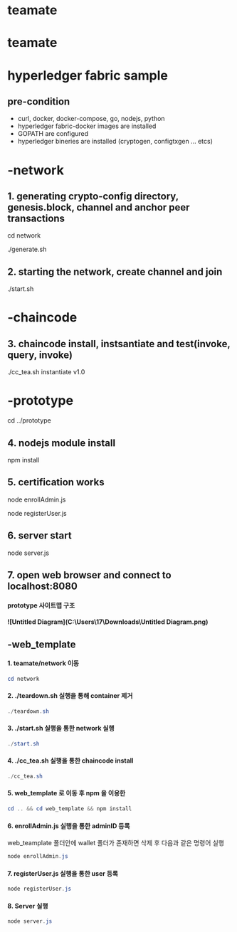 # teamate

# teamate

# hyperledger fabric sample 

## pre-condition

* curl, docker, docker-compose, go, nodejs, python 
* hyperledger fabric-docker images are installed
* GOPATH are configured
* hyperledger bineries are installed (cryptogen, configtxgen ... etcs)

# -network

## 1. generating crypto-config directory, genesis.block, channel and anchor peer transactions

cd network

./generate.sh

## 2. starting the network, create channel and join 

./start.sh

# -chaincode

## 3. chaincode install, instsantiate and test(invoke, query, invoke)

./cc_tea.sh instantiate v1.0

# -prototype

cd ../prototype

## 4. nodejs module install

npm install

## 5. certification works

node enrollAdmin.js

node registerUser.js

## 6. server start

node server.js

## 7. open web browser and connect to localhost:8080

 

#### prototype 사이트맵 구조

####  ![Untitled Diagram](C:\Users\17\Downloads\Untitled Diagram.png)



## -web_template

#### 1. teamate/network 이동

```powershell
cd network 
```



#### 2. ./teardown.sh 실행을 통해 container 제거

```powershell
./teardown.sh
```



#### 3. ./start.sh 실행을 통한 network 실행

```powershell
./start.sh
```



#### 4. ./cc_tea.sh 실행을 통한 chaincode install

```powershell
./cc_tea.sh
```



#### 5. web_template 로 이동 후 npm 을 이용한 

```powershell
cd .. && cd web_template && npm install
```



#### 6. enrollAdmin.js 실행을 통한 adminID 등록

web_teamplate 폴더안에 wallet 폴더가 존재하면 삭제 후 다음과 같은 명령어 실행

```powershell
node enrollAdmin.js
```



#### 7. registerUser.js 실행을 통한 user 등록

```powershell
node registerUser.js
```



#### 8. Server 실행

```powershell
node server.js
```

